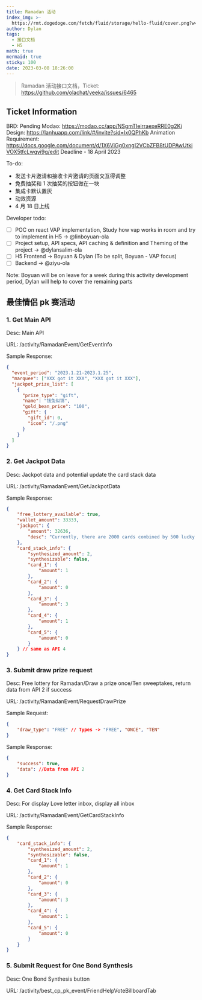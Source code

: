 ```yaml
---
title: Ramadan 活动
index_img: >-
  https://rmt.dogedoge.com/fetch/fluid/storage/hello-fluid/cover.png?w=480&fmt=webp
author: Dylan
tags:
  - 接口文档
  - H5
math: true
mermaid: true
sticky: 100
date: 2023-03-08 18:26:00
---
```


> Ramadan 活动接口文档，Ticket: https://github.com/olachat/veeka/issues/6465

<!-- more -->

## Ticket Information

BRD: Pending
Modao: https://modao.cc/app/NSgmTIeirraexeRRE0g2Ki
Design: https://lanhuapp.com/link/#/invite?sid=lx0QPhKb
Animation Requirement: https://docs.google.com/document/d/1X6ViGg0xngI2VCbZFB8tUDPAwUtkiVOX5tfcLwgyi9g/edit
Deadline - 18 April 2023

To-do:

- 发送卡片邀请和接收卡片邀请的页面交互得调整
- 免费抽奖和 1 次抽奖的按钮做在一块
- 集成卡默认置灰
- 动效资源
- 4 月 18 日上线

Developer todo:

- [ ] POC on react VAP implementation, Study how vap works in room and try to implement in H5 -> @linboyuan-ola
- [ ] Project setup, API specs, API caching & definition and Theming of the project -> @dylansalim-ola
- [ ] H5 Frontend -> Boyuan & Dylan (To be split, Boyuan - VAP focus)
- [ ] Backend -> @ziyu-ola

Note: Boyuan will be on leave for a week during this activity development period, Dylan will help to cover the remaining parts

## 最佳情侣 pk 赛活动

### 1. Get Main API

Desc: Main API

URL: /activity/RamadanEvent/GetEventInfo

Sample Response:

```json lines
{
  "event_period": "2023.1.21-2023.1.25",
  "marquee": ["XXX got it XXX", "XXX got it XXX"],
  "jackpot_prize_list": [
    {
      "prize_type": "gift",
      "name": "钱兔似锦",
      "gold_bean_price": "100",
      "gift": {
        "gift_id": 0,
        "icon": "/.png"
      }
    }
  ]
}
```

### 2. Get Jackpot Data

Desc: Jackpot data and potential update the card stack data

URL: /activity/RamadanEvent/GetJackpotData

Sample Response:

```json lines
{
    "free_lottery_available": true,
    "wallet_amount": 33333,
    "jackpot": {
        "amount": 32636,
        "desc": "Currently, there are 2000 cards combined by 500 lucky people"
    },
    "card_stack_info": {
        "synthesized_amount": 2,
        "synthesizable": false,
        "card_1": {
            "amount": 1
        },
        "card_2": {
            "amount": 0
        },
        "card_3": {
            "amount": 3
        },
        "card_4": {
            "amount": 1
        },
        "card_5": {
            "amount": 0
        }
    } // same as API 4
}
```

### 3. Submit draw prize request

Desc: Free lottery for Ramadan/Draw a prize once/Ten sweeptakes, return data from API 2 if success

URL: /activity/RamadanEvent/RequestDrawPrize

Sample Request:

```json lines
{
    "draw_type": "FREE" // Types -> "FREE", "ONCE", "TEN"
}
```

Sample Response:
```json lines
{
    "success": true,
    "data": //Data from API 2
}
```

### 4. Get Card Stack Info

Desc: For display Love letter inbox, display all inbox

URL: /activity/RamadanEvent/GetCardStackInfo

Sample Response:

```json lines
{
    "card_stack_info": {
        "synthesized_amount": 2,
        "synthesizable": false,
        "card_1": {
            "amount": 1
        },
        "card_2": {
            "amount": 0
        },
        "card_3": {
            "amount": 3
        },
        "card_4": {
            "amount": 1
        },
        "card_5": {
            "amount": 0
        }
    }
}
```

### 5. Submit Request for One Bond Synthesis

Desc: One Bond Synthesis button

URL: /activity/best_cp_pk_event/FriendHelpVoteBillboardTab

